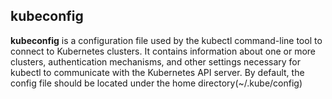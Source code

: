 ## kubeconfig
**kubeconfig** is a configuration file used by the kubectl command-line tool to connect to Kubernetes clusters. It contains information about one or more clusters, authentication mechanisms, and other settings necessary for kubectl to communicate with the Kubernetes API server. By  default, the config file should be located under the home directory(~/.kube/config)
